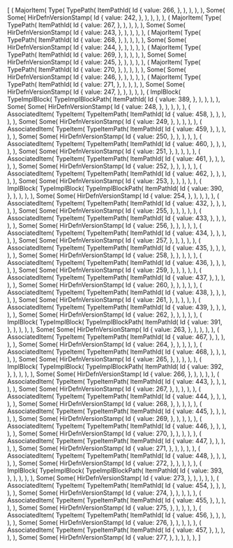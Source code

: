 [
    (
        MajorItem(
            Type(
                TypePath(
                    ItemPathId(
                        Id {
                            value: 266,
                        },
                    ),
                ),
            ),
        ),
        Some(
            Some(
                HirDefnVersionStamp(
                    Id {
                        value: 242,
                    },
                ),
            ),
        ),
    ),
    (
        MajorItem(
            Type(
                TypePath(
                    ItemPathId(
                        Id {
                            value: 267,
                        },
                    ),
                ),
            ),
        ),
        Some(
            Some(
                HirDefnVersionStamp(
                    Id {
                        value: 243,
                    },
                ),
            ),
        ),
    ),
    (
        MajorItem(
            Type(
                TypePath(
                    ItemPathId(
                        Id {
                            value: 268,
                        },
                    ),
                ),
            ),
        ),
        Some(
            Some(
                HirDefnVersionStamp(
                    Id {
                        value: 244,
                    },
                ),
            ),
        ),
    ),
    (
        MajorItem(
            Type(
                TypePath(
                    ItemPathId(
                        Id {
                            value: 269,
                        },
                    ),
                ),
            ),
        ),
        Some(
            Some(
                HirDefnVersionStamp(
                    Id {
                        value: 245,
                    },
                ),
            ),
        ),
    ),
    (
        MajorItem(
            Type(
                TypePath(
                    ItemPathId(
                        Id {
                            value: 270,
                        },
                    ),
                ),
            ),
        ),
        Some(
            Some(
                HirDefnVersionStamp(
                    Id {
                        value: 246,
                    },
                ),
            ),
        ),
    ),
    (
        MajorItem(
            Type(
                TypePath(
                    ItemPathId(
                        Id {
                            value: 271,
                        },
                    ),
                ),
            ),
        ),
        Some(
            Some(
                HirDefnVersionStamp(
                    Id {
                        value: 247,
                    },
                ),
            ),
        ),
    ),
    (
        ImplBlock(
            TypeImplBlock(
                TypeImplBlockPath(
                    ItemPathId(
                        Id {
                            value: 389,
                        },
                    ),
                ),
            ),
        ),
        Some(
            Some(
                HirDefnVersionStamp(
                    Id {
                        value: 248,
                    },
                ),
            ),
        ),
    ),
    (
        AssociatedItem(
            TypeItem(
                TypeItemPath(
                    ItemPathId(
                        Id {
                            value: 458,
                        },
                    ),
                ),
            ),
        ),
        Some(
            Some(
                HirDefnVersionStamp(
                    Id {
                        value: 249,
                    },
                ),
            ),
        ),
    ),
    (
        AssociatedItem(
            TypeItem(
                TypeItemPath(
                    ItemPathId(
                        Id {
                            value: 459,
                        },
                    ),
                ),
            ),
        ),
        Some(
            Some(
                HirDefnVersionStamp(
                    Id {
                        value: 250,
                    },
                ),
            ),
        ),
    ),
    (
        AssociatedItem(
            TypeItem(
                TypeItemPath(
                    ItemPathId(
                        Id {
                            value: 460,
                        },
                    ),
                ),
            ),
        ),
        Some(
            Some(
                HirDefnVersionStamp(
                    Id {
                        value: 251,
                    },
                ),
            ),
        ),
    ),
    (
        AssociatedItem(
            TypeItem(
                TypeItemPath(
                    ItemPathId(
                        Id {
                            value: 461,
                        },
                    ),
                ),
            ),
        ),
        Some(
            Some(
                HirDefnVersionStamp(
                    Id {
                        value: 252,
                    },
                ),
            ),
        ),
    ),
    (
        AssociatedItem(
            TypeItem(
                TypeItemPath(
                    ItemPathId(
                        Id {
                            value: 462,
                        },
                    ),
                ),
            ),
        ),
        Some(
            Some(
                HirDefnVersionStamp(
                    Id {
                        value: 253,
                    },
                ),
            ),
        ),
    ),
    (
        ImplBlock(
            TypeImplBlock(
                TypeImplBlockPath(
                    ItemPathId(
                        Id {
                            value: 390,
                        },
                    ),
                ),
            ),
        ),
        Some(
            Some(
                HirDefnVersionStamp(
                    Id {
                        value: 254,
                    },
                ),
            ),
        ),
    ),
    (
        AssociatedItem(
            TypeItem(
                TypeItemPath(
                    ItemPathId(
                        Id {
                            value: 432,
                        },
                    ),
                ),
            ),
        ),
        Some(
            Some(
                HirDefnVersionStamp(
                    Id {
                        value: 255,
                    },
                ),
            ),
        ),
    ),
    (
        AssociatedItem(
            TypeItem(
                TypeItemPath(
                    ItemPathId(
                        Id {
                            value: 433,
                        },
                    ),
                ),
            ),
        ),
        Some(
            Some(
                HirDefnVersionStamp(
                    Id {
                        value: 256,
                    },
                ),
            ),
        ),
    ),
    (
        AssociatedItem(
            TypeItem(
                TypeItemPath(
                    ItemPathId(
                        Id {
                            value: 434,
                        },
                    ),
                ),
            ),
        ),
        Some(
            Some(
                HirDefnVersionStamp(
                    Id {
                        value: 257,
                    },
                ),
            ),
        ),
    ),
    (
        AssociatedItem(
            TypeItem(
                TypeItemPath(
                    ItemPathId(
                        Id {
                            value: 435,
                        },
                    ),
                ),
            ),
        ),
        Some(
            Some(
                HirDefnVersionStamp(
                    Id {
                        value: 258,
                    },
                ),
            ),
        ),
    ),
    (
        AssociatedItem(
            TypeItem(
                TypeItemPath(
                    ItemPathId(
                        Id {
                            value: 436,
                        },
                    ),
                ),
            ),
        ),
        Some(
            Some(
                HirDefnVersionStamp(
                    Id {
                        value: 259,
                    },
                ),
            ),
        ),
    ),
    (
        AssociatedItem(
            TypeItem(
                TypeItemPath(
                    ItemPathId(
                        Id {
                            value: 437,
                        },
                    ),
                ),
            ),
        ),
        Some(
            Some(
                HirDefnVersionStamp(
                    Id {
                        value: 260,
                    },
                ),
            ),
        ),
    ),
    (
        AssociatedItem(
            TypeItem(
                TypeItemPath(
                    ItemPathId(
                        Id {
                            value: 438,
                        },
                    ),
                ),
            ),
        ),
        Some(
            Some(
                HirDefnVersionStamp(
                    Id {
                        value: 261,
                    },
                ),
            ),
        ),
    ),
    (
        AssociatedItem(
            TypeItem(
                TypeItemPath(
                    ItemPathId(
                        Id {
                            value: 439,
                        },
                    ),
                ),
            ),
        ),
        Some(
            Some(
                HirDefnVersionStamp(
                    Id {
                        value: 262,
                    },
                ),
            ),
        ),
    ),
    (
        ImplBlock(
            TypeImplBlock(
                TypeImplBlockPath(
                    ItemPathId(
                        Id {
                            value: 391,
                        },
                    ),
                ),
            ),
        ),
        Some(
            Some(
                HirDefnVersionStamp(
                    Id {
                        value: 263,
                    },
                ),
            ),
        ),
    ),
    (
        AssociatedItem(
            TypeItem(
                TypeItemPath(
                    ItemPathId(
                        Id {
                            value: 467,
                        },
                    ),
                ),
            ),
        ),
        Some(
            Some(
                HirDefnVersionStamp(
                    Id {
                        value: 264,
                    },
                ),
            ),
        ),
    ),
    (
        AssociatedItem(
            TypeItem(
                TypeItemPath(
                    ItemPathId(
                        Id {
                            value: 468,
                        },
                    ),
                ),
            ),
        ),
        Some(
            Some(
                HirDefnVersionStamp(
                    Id {
                        value: 265,
                    },
                ),
            ),
        ),
    ),
    (
        ImplBlock(
            TypeImplBlock(
                TypeImplBlockPath(
                    ItemPathId(
                        Id {
                            value: 392,
                        },
                    ),
                ),
            ),
        ),
        Some(
            Some(
                HirDefnVersionStamp(
                    Id {
                        value: 266,
                    },
                ),
            ),
        ),
    ),
    (
        AssociatedItem(
            TypeItem(
                TypeItemPath(
                    ItemPathId(
                        Id {
                            value: 443,
                        },
                    ),
                ),
            ),
        ),
        Some(
            Some(
                HirDefnVersionStamp(
                    Id {
                        value: 267,
                    },
                ),
            ),
        ),
    ),
    (
        AssociatedItem(
            TypeItem(
                TypeItemPath(
                    ItemPathId(
                        Id {
                            value: 444,
                        },
                    ),
                ),
            ),
        ),
        Some(
            Some(
                HirDefnVersionStamp(
                    Id {
                        value: 268,
                    },
                ),
            ),
        ),
    ),
    (
        AssociatedItem(
            TypeItem(
                TypeItemPath(
                    ItemPathId(
                        Id {
                            value: 445,
                        },
                    ),
                ),
            ),
        ),
        Some(
            Some(
                HirDefnVersionStamp(
                    Id {
                        value: 269,
                    },
                ),
            ),
        ),
    ),
    (
        AssociatedItem(
            TypeItem(
                TypeItemPath(
                    ItemPathId(
                        Id {
                            value: 446,
                        },
                    ),
                ),
            ),
        ),
        Some(
            Some(
                HirDefnVersionStamp(
                    Id {
                        value: 270,
                    },
                ),
            ),
        ),
    ),
    (
        AssociatedItem(
            TypeItem(
                TypeItemPath(
                    ItemPathId(
                        Id {
                            value: 447,
                        },
                    ),
                ),
            ),
        ),
        Some(
            Some(
                HirDefnVersionStamp(
                    Id {
                        value: 271,
                    },
                ),
            ),
        ),
    ),
    (
        AssociatedItem(
            TypeItem(
                TypeItemPath(
                    ItemPathId(
                        Id {
                            value: 448,
                        },
                    ),
                ),
            ),
        ),
        Some(
            Some(
                HirDefnVersionStamp(
                    Id {
                        value: 272,
                    },
                ),
            ),
        ),
    ),
    (
        ImplBlock(
            TypeImplBlock(
                TypeImplBlockPath(
                    ItemPathId(
                        Id {
                            value: 393,
                        },
                    ),
                ),
            ),
        ),
        Some(
            Some(
                HirDefnVersionStamp(
                    Id {
                        value: 273,
                    },
                ),
            ),
        ),
    ),
    (
        AssociatedItem(
            TypeItem(
                TypeItemPath(
                    ItemPathId(
                        Id {
                            value: 454,
                        },
                    ),
                ),
            ),
        ),
        Some(
            Some(
                HirDefnVersionStamp(
                    Id {
                        value: 274,
                    },
                ),
            ),
        ),
    ),
    (
        AssociatedItem(
            TypeItem(
                TypeItemPath(
                    ItemPathId(
                        Id {
                            value: 455,
                        },
                    ),
                ),
            ),
        ),
        Some(
            Some(
                HirDefnVersionStamp(
                    Id {
                        value: 275,
                    },
                ),
            ),
        ),
    ),
    (
        AssociatedItem(
            TypeItem(
                TypeItemPath(
                    ItemPathId(
                        Id {
                            value: 456,
                        },
                    ),
                ),
            ),
        ),
        Some(
            Some(
                HirDefnVersionStamp(
                    Id {
                        value: 276,
                    },
                ),
            ),
        ),
    ),
    (
        AssociatedItem(
            TypeItem(
                TypeItemPath(
                    ItemPathId(
                        Id {
                            value: 457,
                        },
                    ),
                ),
            ),
        ),
        Some(
            Some(
                HirDefnVersionStamp(
                    Id {
                        value: 277,
                    },
                ),
            ),
        ),
    ),
]